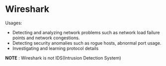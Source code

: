 # Wireshark

Usages:

- Detecting and analyzing network problems such as network load failure points and network congestions.
- Detecting security anomalies such as rogue hosts, abnormal port usage.
- Investigating and learning protocol details

**NOTE** : Wireshark is not IDS(Intrusion Detection System)

